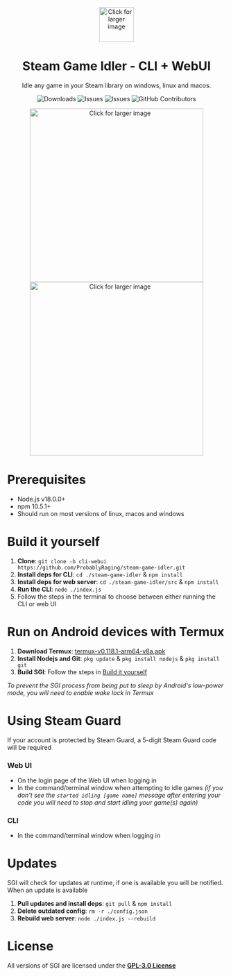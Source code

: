 <div align="center">
  <img src="./assets/logo.png" width='80' alt='Click for larger image' />
  <h1 align="center">Steam Game Idler - CLI + WebUI</h1>
  <p align="center">Idle any game in your Steam library on windows, linux and macos.</p>
<p align="center">
  <img src="https://img.shields.io/github/downloads/probablyraging/steam-game-idler/total?style=for-the-badge&logo=github&color=137eb5" alt="Downloads" />
  <img src="https://img.shields.io/github/issues/probablyraging/steam-game-idler?style=for-the-badge&logo=github&color=137eb5" alt="Issues" />
  <img src="https://img.shields.io/github/issues-pr/probablyraging/steam-game-idler?style=for-the-badge&logo=github&color=137eb5" alt="Issues" />
  <img src="https://img.shields.io/github/contributors/probablyraging/steam-game-idler?style=for-the-badge&logo=github&color=137eb5" alt="GitHub Contributors" />
</p>
</div>
<div align="center" style="margin-top: 10px;">
  <img src="./assets/example1.png" width='400' alt='Click for larger image' />
  <img src="./assets/example2.png" width='400' alt='Click for larger image' />
</div>

# Prerequisites
- Node.js v18.0.0+
- npm 10.5.1+
- Should run on most versions of linux, macos and windows

# Build it yourself
1. **Clone**: `git clone -b cli-webui https://github.com/ProbablyRaging/steam-game-idler.git`
2. **Install deps for CLI**: `cd ./steam-game-idler` & `npm install`
3. **Install deps for web server**: `cd ./steam-game-idler/src` & `npm install`
4. **Run the CLI**: `node ./index.js`
5. Follow the steps in the terminal to choose between either running the CLI or web UI

# Run on Android devices with Termux
1. **Download Termux**: [termux-v0.118.1-arm64-v8a,apk](https://github.com/termux/termux-app/releases/tag/v0.118.1)
2. **Install Nodejs and Git**: `pkg update` & `pkg install nodejs` & `pkg install git`
3. **Build SGI**: Follow the steps in [Build it yourself](https://github.com/zevnda/steam-game-idler/edit/cli-webui/README.md#build-it-yourself)

*To prevent the SGI process from being put to sleep by Android's low-power mode, you will need to enable wake lock in Termux*

# Using Steam Guard
If your account is protected by Steam Guard, a 5-digit Steam Guard code will be required
### Web UI
- On the login page of the Web UI when logging in
- In the command/terminal window when attempting to idle games *(if you don't see the `started idling [game name]` message after entering your code you will need to stop and start idling your game(s) again)*
### CLI
- In the command/terminal window when logging in

# Updates
SGI will check for updates at runtime, if one is available you will be notified. When an update is available
1. **Pull updates and install deps**: `git pull` & `npm install`
2. **Delete outdated config**: `rm -r ./config.json`
3. **Rebuild web server**: `node ./index.js --rebuild`

# License
All versions of SGI are licensed under the **[GPL-3.0 License](./LICENSE)**
